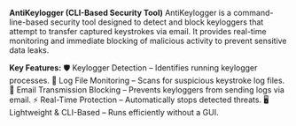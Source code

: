 **AntiKeylogger (CLI-Based Security Tool)**
AntiKeylogger is a command-line-based security tool designed to detect and block keyloggers that attempt to transfer captured keystrokes via email. It provides real-time monitoring and immediate blocking of malicious activity to prevent sensitive data leaks.

**Key Features:**
🛡️ Keylogger Detection – Identifies running keylogger processes.
📁 Log File Monitoring – Scans for suspicious keystroke log files.
📧 Email Transmission Blocking – Prevents keyloggers from sending logs via email.
⚡ Real-Time Protection – Automatically stops detected threats.
🖥️ Lightweight & CLI-Based – Runs efficiently without a GUI.

